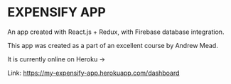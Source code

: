 # EXPENSIFY APP

An app created with React.js + Redux, with Firebase database integration.

This app was created as a part of an excellent course by Andrew Mead.

It is currently online on Heroku ->

Link: https://my-expensify-app.herokuapp.com/dashboard